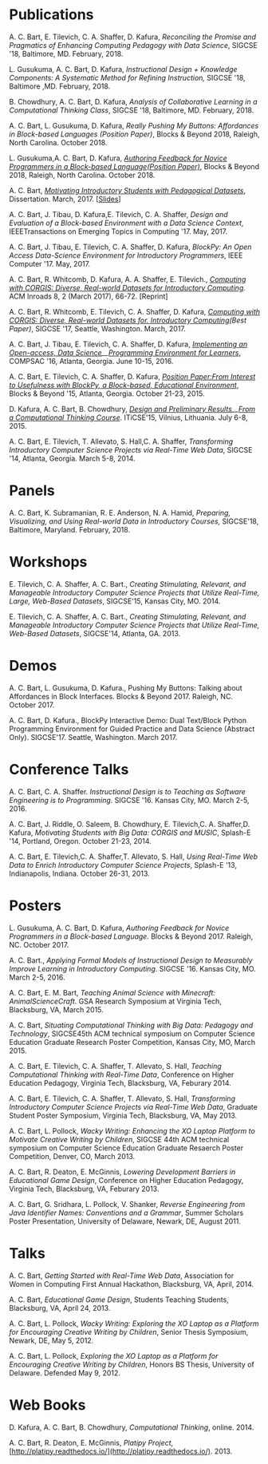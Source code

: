 # Publications

A. C. Bart, E. Tilevich, C. A. Shaffer, D. Kafura, _Reconciling the Promise and Pragmatics of Enhancing Computing Pedagogy with Data Science_, SIGCSE '18, Baltimore, MD. February, 2018.  

L. Gusukuma, A. C. Bart, D. Kafura, _Instructional Design + Knowledge Components: A Systematic Method for Refining Instruction,_ SIGCSE '18, Baltimore ,MD. February, 2018.

B. Chowdhury, A. C. Bart, D. Kafura, _Analysis of Collaborative Learning in a Computational Thinking Class_, SIGCSE '18, Baltimore, MD. February, 2018.

A. C. Bart, L. Gusukuma, D. Kafura, _Really Pushing My Buttons: Affordances in Block-based Languages (Position Paper)_, Blocks & Beyond 2018, Raleigh, North Carolina. October 2018.

L. Gusukuma,A. C. Bart, D. Kafura, _[Authoring Feedback for Novice Programmers in a Block-based Language](goog_1077080768)[(Position Paper)](papers/s03-gusukuma.pdf)_, Blocks & Beyond 2018, Raleigh, North Carolina. October 2018.

A. C. Bart, _[Motivating Introductory Students with Pedagogical Datasets](papers/Bart_AC_D_2017.pdf)_, Dissertation. March, 2017. \[[Slides](papers/dissertation-acbart-slides.pdf)\]

A. C. Bart, J. Tibau, D. Kafura,E. Tilevich, C. A. Shaffer, _Design and Evaluation of a Block-based Environment with a Data Science Context_, IEEETransactions on Emerging Topics in Computing '17. May, 2017.

A. C. Bart, J. Tibau, E. Tilevich, C. A. Shaffer, D. Kafura, _BlockPy: An Open Access Data-Science Environment for Introductory Programmers_, IEEE Computer '17. May, 2017.

A. C. Bart, R. Whitcomb, D. Kafura, A. A. Shaffer, E. Tilevich., _[Computing with CORGIS: Diverse, Real-world Datasets for Introductory Computing](papers/p66-bart-inroads.pdf)._ ACM Inroads 8, 2 (March 2017), 66-72. \[Reprint\]

A. C. Bart, R. Whitcomb, E. Tilevich, C. A. Shaffer, D. Kafura, _[Computing with CORGIS: Diverse, Real-world Datasets for. Introductory Computing](papers/acbart-sigcse17-corgis.pdf)(Best Paper)_, SIGCSE '17, Seattle, Washington. March, 2017.

A. C. Bart, J. Tibau, E. Tilevich, C. A. Shaffer, D. Kafura, _[Implementing an Open-access, Data Science](goog_1803455961)__[Programming Environment for Learners](papers/compsac-paper367.pdf)_, COMPSAC '16, Atlanta, Georgia. June 10-15, 2016.

A. C. Bart, E. Tilevich, C. A. Shaffer, D. Kafura, _[Position Paper:From Interest to Usefulness with BlockPy, a Block-based, Educational Environment](papers/blockpy-position-paper.pdf)_, Blocks & Beyond '15, Atlanta, Georgia. October 21-23, 2015.

D. Kafura, A. C. Bart, B. Chowdhury, _[Design and Preliminary Results](goog_1803455971)__[From a Computational Thinking Course](papers/p63-kafura.pdf)_. ITiCSE'15, Vilnius, Lithuania. July 6-8, 2015.

A. C. Bart, E. Tilevich, T. Allevato, S. Hall,C. A. Shaffer, _Transforming Introductory Computer Science Projects via Real-Time Web Data_, SIGCSE '14, Atlanta, Georgia. March 5-8, 2014.

# Panels

A. C. Bart, K. Subramanian, R. E. Anderson, N. A. Hamid, _Preparing, Visualizing, and Using Real-world Data in Introductory Courses,_ SIGCSE'18, Baltimore, Maryland. February, 2018.

# Workshops

E. Tilevich, C. A. Shaffer, A. C. Bart., _Creating Stimulating, Relevant, and Manageable Introductory Computer Science Projects that Utilize Real-Time, Large, Web-Based Datasets_, SIGCSE'15, Kansas City, MO. 2014.

E. Tilevich, C. A. Shaffer, A. C. Bart., _Creating Stimulating, Relevant, and Manageable Introductory Computer Science Projects that Utilize Real-Time, Web-Based Datasets_, SIGCSE'14, Atlanta, GA. 2013.

# Demos

A. C. Bart, L. Gusukuma, D. Kafura., Pushing My Buttons: Talking about Affordances in Block Interfaces. Blocks & Beyond 2017. Raleigh, NC. October 2017.

A. C. Bart, D. Kafura., BlockPy Interactive Demo: Dual Text/Block Python Programming Environment for Guided Practice and Data Science (Abstract Only). SIGCSE'17. Seattle, Washington. March 2017.

# Conference Talks

A. C. Bart, C. A. Shaffer. _Instructional Design is to Teaching as Software Engineering is to Programming_. SIGCSE '16. Kansas City, MO. March 2-5, 2016.

A. C. Bart, J. Riddle, O. Saleem, B. Chowdhury, E. Tilevich,C. A. Shaffer,D. Kafura, _Motivating Students with Big Data: CORGIS and MUSIC_, Splash-E '14, Portland, Oregon. October 21-23, 2014.

A. C. Bart, E. Tilevich,C. A. Shaffer,T. Allevato, S. Hall, _Using Real-Time Web Data to Enrich Introductory Computer Science Projects_, Splash-E '13, Indianapolis, Indiana. October 26-31, 2013.

# Posters

L. Gusukuma, A. C. Bart, D. Kafura, _Authoring Feedback for Novice Programmers in a Block-based Language._ Blocks & Beyond 2017. Raleigh, NC. October 2017.

A. C. Bart., _Applying Formal Models of Instructional Design to Measurably Improve Learning in Introductory Computing_. SIGCSE '16. Kansas City, MO. March 2-5, 2016.

A. C. Bart, E. M. Bart, _Teaching Animal Science with Minecraft: AnimalScienceCraft_. GSA Research Symposium at Virginia Tech, Blacksburg, VA, March 2015.

A. C. Bart, _Situating Computational Thinking with Big Data: Pedagogy and Technology_, SIGCSE45th ACM technical symposium on Computer Science Education Graduate Research Poster Competition, Kansas City, MO, March 2015.

A. C. Bart, E. Tilevich, C. A. Shaffer, T. Allevato, S. Hall, _Teaching Computational Thinking with Real-Time Data_, Conference on Higher Education Pedagogy, Virginia Tech, Blacksburg, VA, Feburary 2014.

A. C. Bart, E. Tilevich, C. A. Shaffer, T. Allevato, S. Hall, _Transforming Introductory Computer Science Projects via Real-Time Web Data_, Graduate Student Poster Symposium, Virginia Tech, Blacksburg, VA, May 2013.

A. C. Bart, L. Pollock, _Wacky Writing: Enhancing the XO Laptop Platform to Motivate Creative Writing by Children_, SIGCSE 44th ACM technical symposium on Computer Science Education Graduate Resaerch Poster Competition, Denver, CO, March 2013.

A. C. Bart, R. Deaton, E. McGinnis, _Lowering Development Barriers in Educational Game Design_, Conference on Higher Education Pedagogy, Virginia Tech, Blacksburg, VA, Feburary 2013.

A. C. Bart, G. Sridhara, L. Pollock, V. Shanker, _Reverse Engineering from Java Identifier Names: Conventions and a Grammar_, Summer Scholars Poster Presentation, University of Delaware, Newark, DE, August 2011.

# Talks

A. C. Bart, _Getting Started with Real-Time Web Data_, Association for Women in Computing First Annual Hackathon, Blacksburg, VA, April, 2014.  

A. C. Bart, _Educational Game Design_, Students Teaching Students, Blacksburg, VA, April 24, 2013.

A. C. Bart, L. Pollock, _Wacky Writing: Exploring the XO Laptop as a Platform for Encouraging Creative Writing by Children_, Senior Thesis Symposium, Newark, DE, May 5, 2012.

A. C. Bart, L. Pollock, _Exploring the XO Laptop as a Platform for Encouraging Creative Writing by Children_, Honors BS Thesis, University of Delaware. Defended May 9, 2012.

# Web Books

D. Kafura, A. C. Bart, B. Chowdhury, _Computational Thinking_, online. 2014.  

A. C. Bart, R. Deaton, E. McGinnis, _Platipy Project_, [http://platipy.readthedocs.io/](http://platipy.readthedocs.io/). 2013.
